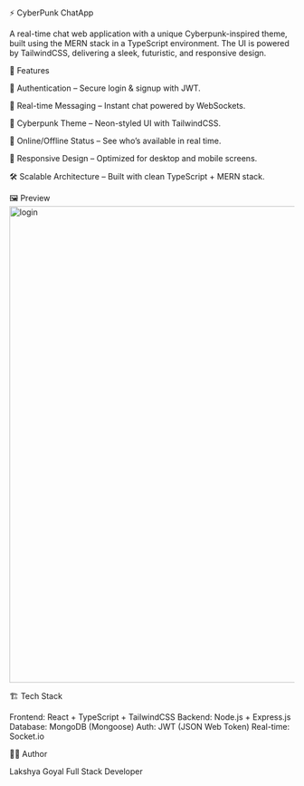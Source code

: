 ⚡ CyberPunk ChatApp

A real-time chat web application with a unique Cyberpunk-inspired theme, built using the MERN stack in a TypeScript environment. The UI is powered by TailwindCSS, delivering a sleek, futuristic, and responsive design.

🚀 Features

🔐 Authentication – Secure login & signup with JWT.

💬 Real-time Messaging – Instant chat powered by WebSockets.

🎨 Cyberpunk Theme – Neon-styled UI with TailwindCSS.

👥 Online/Offline Status – See who’s available in real time.

📱 Responsive Design – Optimized for desktop and mobile screens.

🛠 Scalable Architecture – Built with clean TypeScript + MERN stack.

🖼 Preview
<img width="1239" height="841" alt="login" src="https://github.com/user-attachments/assets/7d45b357-169c-48c1-9614-fd69f54cb2d6" />


🏗 Tech Stack

Frontend: React + TypeScript + TailwindCSS
Backend: Node.js + Express.js
Database: MongoDB (Mongoose)
Auth: JWT (JSON Web Token)
Real-time: Socket.io

👨‍💻 Author

Lakshya Goyal
Full Stack Developer
